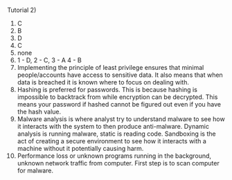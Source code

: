 
Tutorial 2)

1) C
2) B
3) D
4) C
5) none
6) 1 - D, 2 - C, 3 - A 4 - B
7) Implementing the principle of least privilege ensures that minimal people/accounts have access to sensitive data. It also means that when data is breached it is known where to focus on dealing with.
8) Hashing is preferred for passwords. This is because hashing is impossible to backtrack from while encryption can be decrypted. This means your password if hashed cannot be figured out even if you have the hash value.
9) Malware analysis is where analyst try to understand malware to see how it interacts with the system to then produce anti-malware. Dynamic analysis is running malware, static is reading code. Sandboxing is the act of creating a secure environment to see how it interacts with a machine without it potentially causing harm.
10) Performance loss or unknown programs running in the background, unknown network traffic from computer. First step is to scan computer for malware.